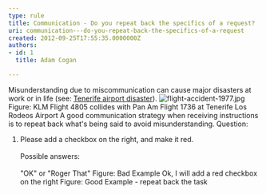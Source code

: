 ```yaml
---
type: rule
title: Communication - Do you repeat back the specifics of a request?
uri: communication---do-you-repeat-back-the-specifics-of-a-request
created: 2012-09-25T17:55:35.0000000Z
authors:
- id: 1
  title: Adam Cogan

---
```


 
​​​​Misunderstanding due to miscommunication can cause major disasters at work or in life (see: ​[Tenerife airport disaster](https&#58;//en.wikipedia.org/wiki/Tenerife_airport_disaster)).
![flight-accident-1977.jpg](/PublishingImages/flight-accident-1977.jpg)Figure: KLM Flight 4805 collides with Pan Am Flight 1736 at Tenerife Los Rodeos Airport
​​A good communication strategy when receiving instructions is to repeat back what's being said to avoid misunderstanding.
   Question:   

1. Please add a checkbox on the right, and make it red.
  <br>   
Possible answers:<br>      
"OK" or "Roger That"
Figure: Bad Example
Ok, I will add a red checkbox on the right
Figure: Good Example - repeat back the task



